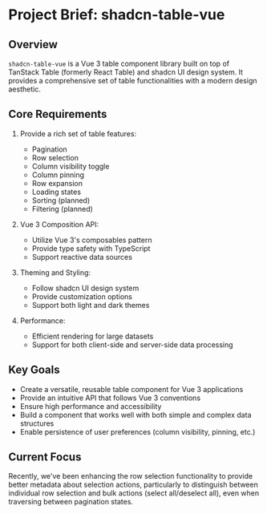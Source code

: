 # Project Brief: shadcn-table-vue

## Overview
`shadcn-table-vue` is a Vue 3 table component library built on top of TanStack Table (formerly React Table) and shadcn UI design system. It provides a comprehensive set of table functionalities with a modern design aesthetic.

## Core Requirements
1. Provide a rich set of table features:
   - Pagination
   - Row selection
   - Column visibility toggle
   - Column pinning
   - Row expansion
   - Loading states
   - Sorting (planned)
   - Filtering (planned)

2. Vue 3 Composition API:
   - Utilize Vue 3's composables pattern
   - Provide type safety with TypeScript
   - Support reactive data sources

3. Theming and Styling:
   - Follow shadcn UI design system
   - Provide customization options
   - Support both light and dark themes

4. Performance:
   - Efficient rendering for large datasets
   - Support for both client-side and server-side data processing

## Key Goals
- Create a versatile, reusable table component for Vue 3 applications
- Provide an intuitive API that follows Vue 3 conventions
- Ensure high performance and accessibility
- Build a component that works well with both simple and complex data structures
- Enable persistence of user preferences (column visibility, pinning, etc.)

## Current Focus
Recently, we've been enhancing the row selection functionality to provide better metadata about selection actions, particularly to distinguish between individual row selection and bulk actions (select all/deselect all), even when traversing between pagination states.
